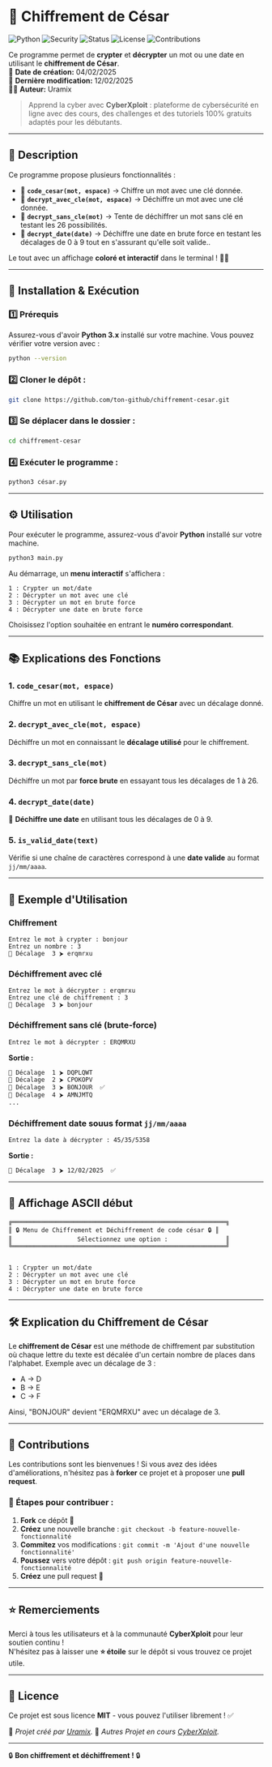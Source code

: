 # 🔐 Chiffrement de César

![Python](https://img.shields.io/badge/Python-3.x-blue?style=for-the-badge&logo=python)
![Security](https://img.shields.io/badge/Security-Cryptography-red?style=for-the-badge)
![Status](https://img.shields.io/badge/Status-complete-vert?style=for-the-badge)
![License](https://img.shields.io/badge/License-MIT-yellow?style=for-the-badge)
![Contributions](https://img.shields.io/badge/Contributions-Faucheur/Baptium-white?style=for-the-badge)

Ce programme permet de **crypter** et **décrypter** un mot ou une date en utilisant le **chiffrement de César**.  
📅 **Date de création:** 04/02/2025  
🔄 **Dernière modification:** 12/02/2025  
👨‍💻 **Auteur:** Uramix  

> Apprend la cyber avec **CyberXploit** : plateforme de cybersécurité en ligne avec des cours, des challenges et des tutoriels 100% gratuits adaptés pour les débutants.

---
## 📜 **Description**
Ce programme propose plusieurs fonctionnalités :

- 🔹 **`code_cesar(mot, espace)`** → Chiffre un mot avec une clé donnée.
- 🔹 **`decrypt_avec_cle(mot, espace)`** → Déchiffre un mot avec une clé donnée.
- 🔹 **`decrypt_sans_cle(mot)`** → Tente de déchiffrer un mot sans clé en testant les 26 possibilités.
- 🔹 **`decrypt_date(date)`** → Déchiffre une date en brute force en testant les décalages de 0 à 9 tout en s'assurant qu'elle soit valide..

Le tout avec un affichage **coloré et interactif** dans le terminal ! 🎨✨

---

## 🚀 **Installation & Exécution**

### 1️⃣ Prérequis
Assurez-vous d'avoir **Python 3.x** installé sur votre machine. Vous pouvez vérifier votre version avec :
```sh
python --version
```

### 2️⃣ Cloner le dépôt :
```sh
git clone https://github.com/ton-github/chiffrement-cesar.git
```

### 3️⃣ Se déplacer dans le dossier :
```sh
cd chiffrement-cesar
```

### 4️⃣ Exécuter le programme :
```sh
python3 césar.py
```

---


## ⚙️ **Utilisation**

Pour exécuter le programme, assurez-vous d'avoir **Python** installé sur votre machine.

```bash
python3 main.py
```

Au démarrage, un **menu interactif** s'affichera :

```
1 : Crypter un mot/date
2 : Décrypter un mot avec une clé
3 : Décrypter un mot en brute force
4 : Décrypter une date en brute force
```

Choisissez l'option souhaitée en entrant le **numéro correspondant**.

---
## 📚 **Explications des Fonctions**

### 1. `code_cesar(mot, espace)`
Chiffre un mot en utilisant le **chiffrement de César** avec un décalage donné.

### 2. `decrypt_avec_cle(mot, espace)`
Déchiffre un mot en connaissant le **décalage utilisé** pour le chiffrement.

### 3. `decrypt_sans_cle(mot)`
Déchiffre un mot par **force brute** en essayant tous les décalages de 1 à 26.

### 4. `decrypt_date(date)`
🔑 **Déchiffre une date** en utilisant tous les décalages de 0 à 9.

### 5. `is_valid_date(text)`
Vérifie si une chaîne de caractères correspond à une **date valide** au format `jj/mm/aaaa`.

---


## 🧪 **Exemple d'Utilisation**

### Chiffrement
```
Entrez le mot à crypter : bonjour
Entrez un nombre : 3
🔑 Décalage  3 ⮞ erqmrxu
```

### Déchiffrement avec clé
```
Entrez le mot à décrypter : erqmrxu
Entrez une clé de chiffrement : 3
🔑 Décalage  3 ⮞ bonjour
```


###  Déchiffrement sans clé (brute-force)
```sh
Entrez le mot à décrypter : ERQMRXU
```
**Sortie :**
```sh
🔑 Décalage  1 ⮞ DQPLQWT
🔑 Décalage  2 ⮞ CPOKOPV
🔑 Décalage  3 ⮞ BONJOUR  ✅
🔑 Décalage  4 ⮞ AMNJMTQ
...
```
### Déchiffrement date souus format `jj/mm/aaaa`
```sh
Entrez la date à décrypter : 45/35/5358
```
**Sortie :**
```sh
🔑 Décalage  3 ⮞ 12/02/2025  ✅
```


---

## 📌 **Affichage ASCII début**

```
╔═══════════════════════════════════════════════════════════╗
║ 🔒 Menu de Chiffrement et Déchiffrement de code césar 🔒 ║
║                  Sélectionnez une option :                ║
╚═══════════════════════════════════════════════════════════╝


1 : Crypter un mot/date
2 : Décrypter un mot avec une clé
3 : Décrypter un mot en brute force
4 : Décrypter une date en brute force
```

---

## 🛠 **Explication du Chiffrement de César**
Le **chiffrement de César** est une méthode de chiffrement par substitution où chaque lettre du texte est décalée d'un certain nombre de places dans l'alphabet. Exemple avec un décalage de 3 :

- A → D
- B → E
- C → F

Ainsi, "BONJOUR" devient "ERQMRXU" avec un décalage de 3.


---

## 🤝 **Contributions**
Les contributions sont les bienvenues ! Si vous avez des idées d'améliorations, n'hésitez pas à **forker** ce projet et à proposer une **pull request**.

### 📌 Étapes pour contribuer :
1. **Fork** ce dépôt 🍴
2. **Créez** une nouvelle branche : `git checkout -b feature-nouvelle-fonctionnalité`
3. **Commitez** vos modifications : `git commit -m 'Ajout d'une nouvelle fonctionnalité'`
4. **Poussez** vers votre dépôt : `git push origin feature-nouvelle-fonctionnalité`
5. **Créez** une pull request 🔄

---

## ⭐ Remerciements

Merci à tous les utilisateurs et à la communauté **CyberXploit** pour leur soutien continu !  
N'hésitez pas à laisser une **⭐ étoile** sur le dépôt si vous trouvez ce projet utile.

---

## 📜 **Licence**
Ce projet est sous licence **MIT** - vous pouvez l'utiliser librement ! ✅

🚀 *Projet créé par [Uramix](https://github.com/Uramix2/).*
🚧 *Autres Projet en cours [CyberXploit](https://cyberxploit.fr).*

---
🔒 **Bon chiffrement et déchiffrement !** 🔒
    

